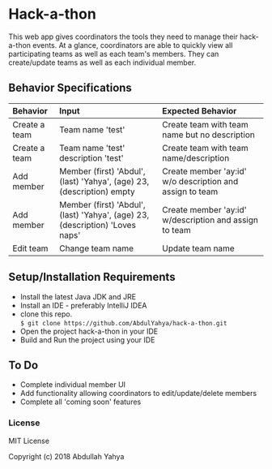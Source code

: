 # Hack-a-thon

This web app gives coordinators the tools they need to manage their hack-a-thon events. At a glance, coordinators are able to quickly view all participating teams as well as each team's members. They can create/update teams as well as each individual member.

## Behavior Specifications
| Behavior | Input | Expected Behavior |
| :------------- | :------------- | :------------- |
| Create a team | Team name 'test' | Create team with team name but no description |
| Create a team | Team name 'test' description 'test' | Create team with team name/description |
| Add member | Member (first) 'Abdul', (last) 'Yahya', (age) 23, (description) empty | Create member 'ay:id' w/o description and assign to team |
| Add member | Member (first) 'Abdul', (last) 'Yahya', (age) 23, (description) 'Loves naps' | Create member 'ay:id' w/description and assign to team |
| Edit team | Change team name | Update team name |


## Setup/Installation Requirements

* Install the latest Java JDK and JRE
* Install an IDE - preferably IntelliJ IDEA
* clone this repo. <br />
`$ git clone https://github.com/AbdulYahya/hack-a-thon.git`
* Open the project hack-a-thon in your IDE <br />
* Build and Run the project using your IDE

## To Do

* Complete individual member UI
* Add functionality allowing coordinators to edit/update/delete members
* Complete all 'coming soon' features

### License

MIT License

Copyright (c) 2018 Abdullah Yahya
